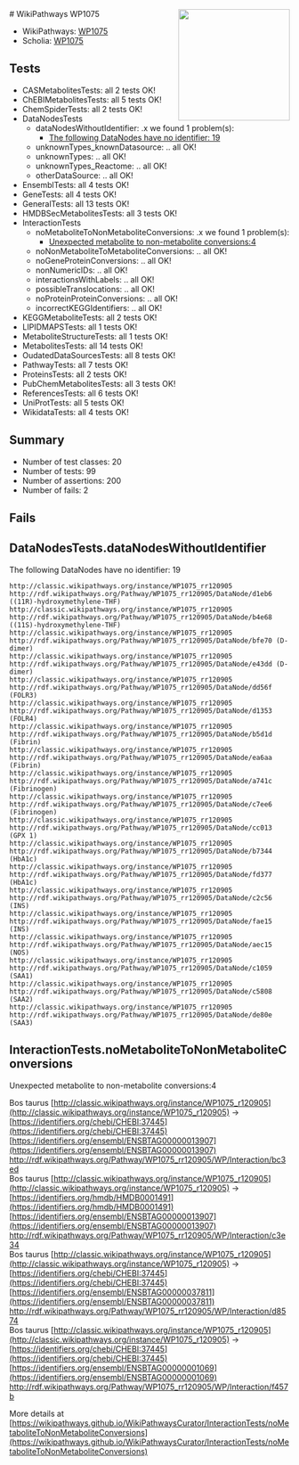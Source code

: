 <img style="float: right; width: 200px" src="https://upload.wikimedia.org/wikipedia/commons/thumb/8/83/Wplogo_with_text_500.png/640px-Wplogo_with_text_500.png" />
# WikiPathways WP1075

* WikiPathways: [WP1075](https://wikipathways.org/pathways/WP1075)
* Scholia: [WP1075](https://scholia.toolforge.org/wikipathways/WP1075)
## Tests
* CASMetabolitesTests: all 2 tests OK!
* ChEBIMetabolitesTests: all 5 tests OK!
* ChemSpiderTests: all 2 tests OK!
* DataNodesTests
    * dataNodesWithoutIdentifier: .x we found 1 problem(s):
        * [The following DataNodes have no identifier: 19](#8792c499)
    * unknownTypes_knownDatasource: .. all OK!
    * unknownTypes: .. all OK!
    * unknownTypes_Reactome: .. all OK!
    * otherDataSource: .. all OK!
* EnsemblTests: all 4 tests OK!
* GeneTests: all 4 tests OK!
* GeneralTests: all 13 tests OK!
* HMDBSecMetabolitesTests: all 3 tests OK!
* InteractionTests
    * noMetaboliteToNonMetaboliteConversions: .x we found 1 problem(s):
        * [Unexpected metabolite to non-metabolite conversions:4](#a27bf370)
    * noNonMetaboliteToMetaboliteConversions: .. all OK!
    * noGeneProteinConversions: .. all OK!
    * nonNumericIDs: .. all OK!
    * interactionsWithLabels: .. all OK!
    * possibleTranslocations: .. all OK!
    * noProteinProteinConversions: .. all OK!
    * incorrectKEGGIdentifiers: .. all OK!
* KEGGMetaboliteTests: all 2 tests OK!
* LIPIDMAPSTests: all 1 tests OK!
* MetaboliteStructureTests: all 1 tests OK!
* MetabolitesTests: all 14 tests OK!
* OudatedDataSourcesTests: all 8 tests OK!
* PathwayTests: all 7 tests OK!
* ProteinsTests: all 2 tests OK!
* PubChemMetabolitesTests: all 3 tests OK!
* ReferencesTests: all 6 tests OK!
* UniProtTests: all 5 tests OK!
* WikidataTests: all 4 tests OK!


## Summary

* Number of test classes: 20
* Number of tests: 99
* Number of assertions: 200
* Number of fails: 2

## Fails

<a name="8792c499" />

## DataNodesTests.dataNodesWithoutIdentifier

The following DataNodes have no identifier: 19
```
http://classic.wikipathways.org/instance/WP1075_rr120905 http://rdf.wikipathways.org/Pathway/WP1075_rr120905/DataNode/d1eb6 ((11R)-hydroxymethylene-THF)
http://classic.wikipathways.org/instance/WP1075_rr120905 http://rdf.wikipathways.org/Pathway/WP1075_rr120905/DataNode/b4e68 ((11S)-hydroxymethylene-THF)
http://classic.wikipathways.org/instance/WP1075_rr120905 http://rdf.wikipathways.org/Pathway/WP1075_rr120905/DataNode/bfe70 (D-dimer)
http://classic.wikipathways.org/instance/WP1075_rr120905 http://rdf.wikipathways.org/Pathway/WP1075_rr120905/DataNode/e43dd (D-dimer)
http://classic.wikipathways.org/instance/WP1075_rr120905 http://rdf.wikipathways.org/Pathway/WP1075_rr120905/DataNode/dd56f (FOLR3)
http://classic.wikipathways.org/instance/WP1075_rr120905 http://rdf.wikipathways.org/Pathway/WP1075_rr120905/DataNode/d1353 (FOLR4)
http://classic.wikipathways.org/instance/WP1075_rr120905 http://rdf.wikipathways.org/Pathway/WP1075_rr120905/DataNode/b5d1d (Fibrin)
http://classic.wikipathways.org/instance/WP1075_rr120905 http://rdf.wikipathways.org/Pathway/WP1075_rr120905/DataNode/ea6aa (Fibrin)
http://classic.wikipathways.org/instance/WP1075_rr120905 http://rdf.wikipathways.org/Pathway/WP1075_rr120905/DataNode/a741c (Fibrinogen)
http://classic.wikipathways.org/instance/WP1075_rr120905 http://rdf.wikipathways.org/Pathway/WP1075_rr120905/DataNode/c7ee6 (Fibrinogen)
http://classic.wikipathways.org/instance/WP1075_rr120905 http://rdf.wikipathways.org/Pathway/WP1075_rr120905/DataNode/cc013 (GPX 1)
http://classic.wikipathways.org/instance/WP1075_rr120905 http://rdf.wikipathways.org/Pathway/WP1075_rr120905/DataNode/b7344 (HbA1c)
http://classic.wikipathways.org/instance/WP1075_rr120905 http://rdf.wikipathways.org/Pathway/WP1075_rr120905/DataNode/fd377 (HbA1c)
http://classic.wikipathways.org/instance/WP1075_rr120905 http://rdf.wikipathways.org/Pathway/WP1075_rr120905/DataNode/c2c56 (INS)
http://classic.wikipathways.org/instance/WP1075_rr120905 http://rdf.wikipathways.org/Pathway/WP1075_rr120905/DataNode/fae15 (INS)
http://classic.wikipathways.org/instance/WP1075_rr120905 http://rdf.wikipathways.org/Pathway/WP1075_rr120905/DataNode/aec15 (NOS)
http://classic.wikipathways.org/instance/WP1075_rr120905 http://rdf.wikipathways.org/Pathway/WP1075_rr120905/DataNode/c1059 (SAA1)
http://classic.wikipathways.org/instance/WP1075_rr120905 http://rdf.wikipathways.org/Pathway/WP1075_rr120905/DataNode/c5808 (SAA2)
http://classic.wikipathways.org/instance/WP1075_rr120905 http://rdf.wikipathways.org/Pathway/WP1075_rr120905/DataNode/de80e (SAA3)
```

<a name="a27bf370" />

## InteractionTests.noMetaboliteToNonMetaboliteConversions

Unexpected metabolite to non-metabolite conversions:4

Bos taurus [http://classic.wikipathways.org/instance/WP1075_r120905](http://classic.wikipathways.org/instance/WP1075_r120905) → [https://identifiers.org/chebi/CHEBI:37445](https://identifiers.org/chebi/CHEBI:37445) [https://identifiers.org/ensembl/ENSBTAG00000013907](https://identifiers.org/ensembl/ENSBTAG00000013907) http://rdf.wikipathways.org/Pathway/WP1075_rr120905/WP/Interaction/bc3ed<br />
Bos taurus [http://classic.wikipathways.org/instance/WP1075_r120905](http://classic.wikipathways.org/instance/WP1075_r120905) → [https://identifiers.org/hmdb/HMDB0001491](https://identifiers.org/hmdb/HMDB0001491) [https://identifiers.org/ensembl/ENSBTAG00000013907](https://identifiers.org/ensembl/ENSBTAG00000013907) http://rdf.wikipathways.org/Pathway/WP1075_rr120905/WP/Interaction/c3e34<br />
Bos taurus [http://classic.wikipathways.org/instance/WP1075_r120905](http://classic.wikipathways.org/instance/WP1075_r120905) → [https://identifiers.org/chebi/CHEBI:37445](https://identifiers.org/chebi/CHEBI:37445) [https://identifiers.org/ensembl/ENSBTAG00000037811](https://identifiers.org/ensembl/ENSBTAG00000037811) http://rdf.wikipathways.org/Pathway/WP1075_rr120905/WP/Interaction/d8574<br />
Bos taurus [http://classic.wikipathways.org/instance/WP1075_r120905](http://classic.wikipathways.org/instance/WP1075_r120905) → [https://identifiers.org/chebi/CHEBI:37445](https://identifiers.org/chebi/CHEBI:37445) [https://identifiers.org/ensembl/ENSBTAG00000001069](https://identifiers.org/ensembl/ENSBTAG00000001069) http://rdf.wikipathways.org/Pathway/WP1075_rr120905/WP/Interaction/f457b<br />


More details at [https://wikipathways.github.io/WikiPathwaysCurator/InteractionTests/noMetaboliteToNonMetaboliteConversions](https://wikipathways.github.io/WikiPathwaysCurator/InteractionTests/noMetaboliteToNonMetaboliteConversions)

